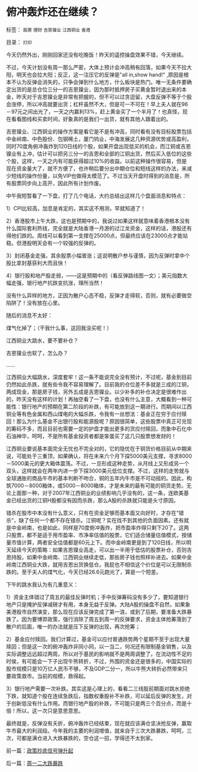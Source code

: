 # 俯冲轰炸还在继续？

标签： `股票` `理财` `吉恩镍业` `江西铜业` `香港` 

目录： `打印`

今天仍然外出，刚刚回家还没有吃晚饭！昨天的遥控操盘效果不错，今天继续。



不过，今天计划没有周一那么严密，大体上预计会冲高稍有回落，如果今天不拉大阳，明天也会拉大阳；反正，这一注压它的反弹是"all
in,show hand!"
,原因是根本不认为反弹会消失的，只争会弹到什么地方，什么板块是热门。唯一无条件要确定出货的是总仓位三分一的吉恩镍业，因为那时抵押房子买黄金暂时退出来的本金，昨天对于吉恩镍业是非常有把握的，但不可以过贪逗留，大盘反弹不等于个股会涨停，所以冲高就要出货；杠杆虽然不大，但是可一不可在！早上夫人就在96－97元之间出光了，一天之内赢利13%，赶上黄金买了一个半月了！也真怪，现在看看图线和买卖时间，好象真的是我们一出货，就有其他人跟着出的。



吉恩镍业、江西铜业的操作方案是看它是不是有冲高，同时看有没有目标股票包括中金岭南、中色股份、包钢稀土，厦门钨业，中海发展这几种资源优势或高盈利，同时70度角俯冲轰炸到120日线的个股，如果开盘出现低买的机会，而江铜或吉恩镍业有上冲，估计可以把另三分一的吉恩和全部的江铜出货，然后买入低位的这些个股，这样，一天之内有可能获得超过10%的收益。以前这种操作很容易，但是现在资金量大了，就不方便了，也许稍后要分出中期仓位和短线这样的办法，来减少短线的操作份量，以免VIP也做得太模范了。不过当天开盘时得到的消息是，所有股票同步向上高开，因此所有计划作废。



中午我短暂看了一下盘，打了几个电话，大约总结出这样几个盘面消息和特点：

1）CPI比较高，加息是肯定的，其实这不用测，早就知道了！

2）香港股市上午大跌，这也是预期中的，我说过如果这样就意味着香港根本没有什么国际套利热钱，完全就是大陆香港一月游的过江龙资金，这样的话，港股还有得他们跌的。周线可以看到第一支撑在25000点，但最终应该在23000点才能站稳。但港股明天会有一个较强的反弹的。

3）封闭基金走强，其余股票小幅普涨；这说明散户参与谨慎，因为反弹时拿中个股比拿封基获利大而且快！

4）银行股和地产股走弱，——这是预期中的（看反弹路线图一文）；美元指数大幅走强，银行地产抗跌变抗涨，理所当然！

没有什么异样的地方，正因为散户心态不稳，反弹才走得软，否则，就有必要做空陷阱了！没有放在心里。



随后的消息不太好：

煤气化掉了；（干我什么事，这回我没买呢！）

江西铜业大跳水，要不要补仓？

吉恩镍业也软了，怎么办？

……



江西铜业大幅跳水，深度套牢！这一条不能说完全没有预计，不过呢，基金到目前仍然如此杀跌，就有些令我不容易理解了。目前我的仓位差不多就是三成的江铜，两成现金，那是房子钱，另外五成是吉恩镍业。以少补多的补仓决定是很难作出的，昨天没有这样的计划！再抽空看了一下盘，也没有什么主意，大概看到一种可能性：银行地产的预期在第二阶段的补跌，有可能放到这一期进行。而期间以江西铜业等有色金属和西山煤电的大幅杀跌，令我有一丝想法：基金正在穷于应付赎回！那么为什么基金不出银行股和能源股呢？原因很简单，这些股票中真正可兑现的筹码不多，而且目前也需要一定的护盘才能出更多的货应付赎回，而象中石化中石油神华，呵呵，不是所有基金投资者都是笨蛋买了这几只股票想发财的！



江西铜业要说基本面完全无忧也不完全对的，它的隐忧在于铜货价格目前从中期来说，可能处于三重顶，如果确认，将在未来六个月下探5000美元支撑，寻求8000－5000美元的更大箱体震荡。不过，一旦形成这种走势，从月线上又形成另一个双头，这样就会在两年内进一步下探3000美元低位支撑。不过，这样的走势就与全球通胀的商品牛市的基本判断不吻合，铜的五年内牛市是不可动摇的。因此，构筑7000－8000箱体，或5000－8000箱体，才是未来的最有可能的铜货走势。无论上面那一种，对于2007年江西铜业的业绩影响几乎没有的，这一条，连欧美基金已经出货的江铜H股都没有因而杀跌，那么A股的杀跌就只能是头寸原因。



错杀在股市中本没有什么意义，只有在资金足够而基本面又向好时，才存在“错杀”，缺了任何一个都不存在错杀。江铜呢？实在找不到其他的负面因素。还有就是中金岭南，也是如此，同样是70度俯冲轰炸，把市盈率炸得只剩下20了。这两只股票，都不是适于用市盈率、市净率估值的股票，它们适合储量估值模式，按储量市值计算，两者安全估值都是60元上下。而中金岭南更是到了120日线，所以明天延续今天的策略：如果吉恩镍业高走，可以出一半用于低估的股票补仓，否则吉恩持股。如果中金岭南、江西铜业继续走低，那些房子钱也照样补进去。如果中金岭南江西铜业大跌，就用吉恩出货换低仓。我屁也不相信这个价位是可以无限制杀跌的。至于夫人的煤气化，今天已经26.6元跑光了，算是一个短差。



下午的跳水我认为有几重意义：

1）资金主体错过了周五的最佳反弹时机；手中反弹筹码没有多少了，要知道银行地产只是掩护反弹减磅才有用，本身无益于反弹。大陆A股的操盘不自然，如果象美港股市自然演变，那么现在应该反弹完成了第一浪，或到了后期，要准备大跌暴跌了。因为要博羿政策，强行消除了周五到周一的反弹要求，资金主体抢筹落到了散户的后面，唯一的办法就是压下反弹的出现，再次抢筹；

2）基金应付赎回。我们计算过，基金可以应付普通跌势两个星期不至于出现大量赎回；但是这一次的俯冲轰炸非同小同，以一当二，何况还有限制基金销售，以及实际调整远远超过两周，所以对于基民的影响就不是两周调整了。在流动性不足的时侯，有可能会一下子出现牛熊转折，不过，外围的资金还是很多的，中国实际的股市规模只是10万亿人民币不够，不及GDP二分一，所以牛熊大转折必然带来只要政策救市。当前的规模，救得起。

3）银行地产需要一次补跌。其实这是心理上的，看看二三线股前期面对跳水拒绝下跌，就知道个股在连续急跌后，指数权重股补不补跌，可以延后反弹的发生，对于创新低没有什么作用。而银行地产股的补跌，不可能只是两三个百分点，而是十倍！所以，这一次只是意思意思。



最终就是，反弹没有夭折，俯冲轰炸已经结束，现在就应该满仓坚决抢反弹，赢取牛市最大的利润段。今年我的主要的利润增值，就来自于三次大跌暴跌，呵呵，三次，可都是满仓进入大跌暴跌的，空仓这一招，学得还不太到家。











前一篇：[政策抄底信号弹升起](../../../2007/11/13/政策抄底信号弹升起.md)

后一篇：[周一二大跌暴跌](../../../2007/11/14/周一二大跌暴跌.md)